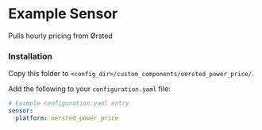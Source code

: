 # Example Sensor

Pulls hourly pricing from Ørsted

### Installation

Copy this folder to `<config_dir>/custom_components/oersted_power_price/`.

Add the following to your `configuration.yaml` file:

```yaml
# Example configuration.yaml entry
sensor:
  platform: oersted_power_price
```

